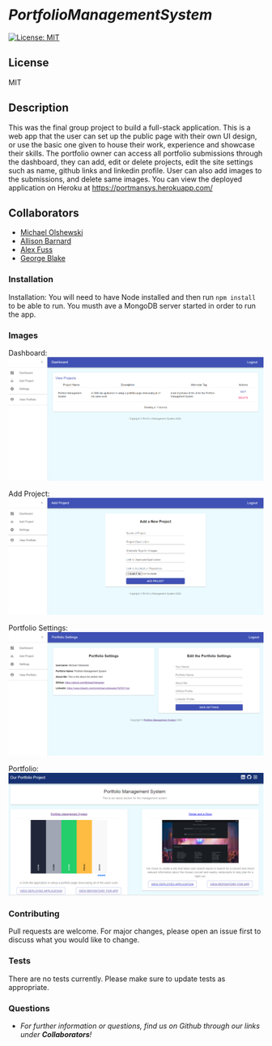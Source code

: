 # __*PortfolioManagementSystem*__
[![License: MIT](https://img.shields.io/badge/License-MIT-yellow.svg)](https://opensource.org/licenses/MIT)
## __License__
MIT

## __Description__
This was the final group project to build a full-stack application. This is a web app that the user can set up the public page with their own UI design, or use the basic one given to house their work, experience and showcase their skills. The portfolio owner can access all portfolio submissions through the dashboard, they can add, edit or delete projects, edit the site settings such as name, github links and linkedin profile. User can also add images to the submissions, and delete same images. You can view the deployed application on Heroku at https://portmansys.herokuapp.com/

## __Collaborators__
* [Michael Olshewski](https://github.com/MichaelOlshewski)
* [Allison Barnard](https://github.com/allisonbarnard07)
* [Alex Fuss](https://github.com/alexfuss)
* [George Blake](https://github.com/kgeorgeblake)


### __Installation__
Installation:  You will need to have Node installed and then run ```npm install``` to be able to run.  You musth ave a MongoDB server started in order to run the app.

### __Images__
Dashboard:
![image of dashboard](assets/images/Dashboard.png)

Add Project:
![image of add_project_page](assets/images/AddProject.png)

Portfolio Settings:
![image of add_portfolio_settings_page](assets/images/PortfolioSettings.png)

Portfolio:
![image of add_Portfolio](assets/images/Portfolio.png)

### __Contributing__
Pull requests are welcome. For major changes, please open an issue first to discuss what you would like to change.

### __Tests__
There are no tests currently.  Please make sure to update tests as appropriate.

### __Questions__
- _For further information or questions, find us on Github through our links under 
**Collaborators**!_

